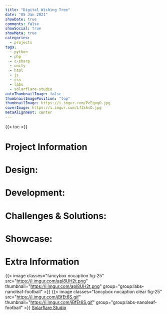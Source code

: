 ```yaml
---
title: "Digital Wishing Tree"
date: "05 Jan 2021"
showDate: true
comments: false
showSocial: true
showMeta: true
categories:
  - projects
tags:
  - python
  - php
  - c-sharp
  - unity
  - html
  - js
  - css
  - labs 
  - solarflare-studio
autoThumbnailImage: false 
thumbnailImagePosition: "top"
thumbnailImage: https://i.imgur.com/PeEqvgO.jpg
coverImage: https://i.imgur.com/LfZskcD.jpg
metaAlignment: center
---
```

<!--more-->
{{< toc >}}

# Project Information

# Design:

# Development:

# Challenges & Solutions:

# Showcase:

# Extra Information
{{< image classes="fancybox nocaption fig-25" src="https://i.imgur.com/apl8UH2t.png" thumbnail="https://i.imgur.com/apl8UH2t.png" group="group:labs-nanoleaf-football" >}}
{{< image classes="fancybox nocaption clear fig-25" src="https://i.imgur.com/jBfEt6S.gif" thumbnail="https://i.imgur.com/jBfEt6S.gif" group="group:labs-nanoleaf-football" >}}
[Solarflare Studio](https://solarflarestudio.co.uk/)

[//]: # ([![SFS]&#40;https://i.imgur.com/apl8UH2t.png&#41;]&#40;https://solarflarestudio.co.uk/&#41;)

[//]: # ()
[//]: # ({{< image classes="fancybox left fig-20" src="https://i.imgur.com/jBfEt6S.gif" thumbnail="https://i.imgur.com/jBfEt6S.gif" group="group:labs-nanoleaf-football" >}})


[//]: # (## Repo/Download Source:)

[//]: # (GitHub: https://github.com/Orakeshi/Nanoleaf-PremierLeague)

[//]: # ()
[//]: # (Download: https://github.com/Orakeshi/Nanoleaf-PremierLeague/archive/refs/heads/main.zip)


